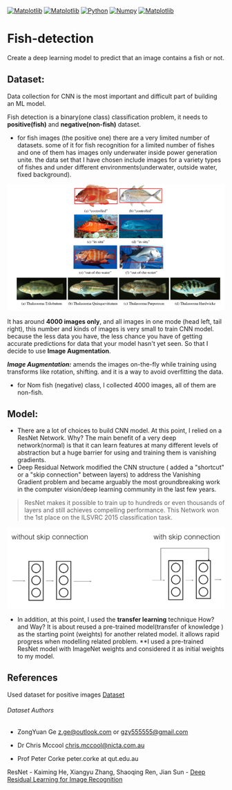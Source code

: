 [![Matplotlib](https://img.shields.io/badge/TensorFlow-2.0-important.svg)]()
[![Matplotlib](https://img.shields.io/badge/tf.Keras--2.2.4-important.svg)]()
[![Python](https://img.shields.io/badge/Python-3-red.svg)]()
[![Numpy](https://img.shields.io/badge/Numpy-1.11.0-informational.svg)](https://pypi.org/project/numpy/)
[![Matplotlib](https://img.shields.io/badge/Matplotlib-2.0-important.svg)](https://matplotlib.org/)

# Fish-detection
Create a deep learning model to predict that an image contains a fish or not.
## Dataset:

Data collection for CNN is the most important and difficult part of building an ML model.

Fish detection is a binary(one class) classification problem, it needs to **positive(fish)** and **negative(non-fish)** dataset.
- for fish images (the positive one) there are a very limited number of datasets. some of it for fish recognition for a limited number of fishes and one of them has images only underwater inside power generation unite. 
the data set that I have chosen include images for a variety types of fishes and under different environments(underwater, outside water, fixed background).

![](https://github.com/Ahmad-AlShalabi/Fish-detection/blob/master/images/dataset.PNG?raw=true "Dataset")

It has around **4000 images only**, and all images in one mode (head left, tail right), 
this number and kinds of images is very small to train CNN model. because the less data you have, the less chance you have of getting accurate predictions for data that your model hasn't yet seen.
So that I decide to use **Image Augmentation**.

***Image Augmentation:*** amends the images on-the-fly while training using transforms like rotation, shifting. and it is a way to avoid overfitting the data.

- for Nom fish (negative) class, I collected 4000 images, all of them are non-fish.


## Model:
- There are a lot of choices to build CNN model.
At this point, I relied on a ResNet Network. Why?
The main benefit of a very deep network(normal) is that it can learn features at many different levels of abstraction but a huge barrier for using and training them is vanishing gradients.
- Deep Residual Network modified the CNN structure ( added a "shortcut" or a "skip connection" between layers) to address the Vanishing Gradient problem and became arguably the most groundbreaking work in the computer vision/deep learning community in the last few years.
>ResNet makes it possible to train up to hundreds or even thousands of layers and still achieves compelling performance.
This Network won the 1st place on the ILSVRC 2015 classification task. 

![](https://github.com/Ahmad-AlShalabi/Fish-detection/blob/master/images/skip_connection.png?raw=true "Shortcut")
- In addition, at this point, I used the **transfer learning** technique How? and Way?
It is about reused a pre-trained model(transfer of knowledge ) as the starting point (weights) for another related model.
it allows rapid progress when modelling related problem.
**I used a pre-trained ResNet model with ImageNet weights and considered it as initial weights to my model.




## References

Used dataset for positive images [Dataset](https://wiki.qut.edu.au/display/cyphy/Fish+Dataset)
###### Dataset Authors
- ZongYuan Ge              z.ge@outlook.com or gzy555555@gmail.com

- Dr Chris Mccool           chris.mccool@nicta.com.au

- Prof Peter Corke          peter.corke at qut.edu.au


ResNet - Kaiming He, Xiangyu Zhang, Shaoqing Ren, Jian Sun - [Deep Residual Learning for Image Recognition](https://arxiv.org/abs/1512.03385)







